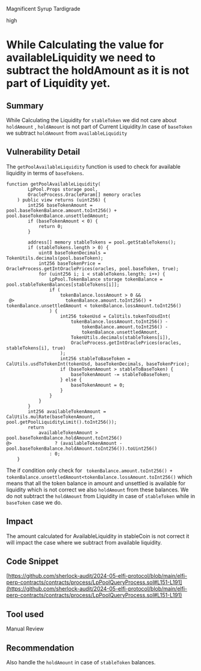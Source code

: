 Magnificent Syrup Tardigrade

high

# While Calculating the value for availableLiquidity we need to subtract the holdAmount as it is not part of Liquidity yet.

## Summary
While Calculating the Liquidity for `stableToken` we did not care about `holdAmount` , `holdAmount` is not part of Current Liquidity.In case of `baseToken` we subtract `holdAmount` from `availableLiquidity`


## Vulnerability Detail
The `getPoolAvailableLiquidity` function is used to check for available liquidity in terms of `baseTokens`. 
```solidity
function getPoolAvailableLiquidity(
        LpPool.Props storage pool,
        OracleProcess.OracleParam[] memory oracles
    ) public view returns (uint256) {
        int256 baseTokenAmount = pool.baseTokenBalance.amount.toInt256() + pool.baseTokenBalance.unsettledAmount;
        if (baseTokenAmount < 0) {
            return 0;
        }

        address[] memory stableTokens = pool.getStableTokens();
        if (stableTokens.length > 0) {
            uint8 baseTokenDecimals = TokenUtils.decimals(pool.baseToken);
            int256 baseTokenPrice = OracleProcess.getIntOraclePrices(oracles, pool.baseToken, true);
            for (uint256 i; i < stableTokens.length; i++) {
                LpPool.TokenBalance storage tokenBalance = pool.stableTokenBalances[stableTokens[i]];
                if (
                    tokenBalance.lossAmount > 0 &&
 @>                   tokenBalance.amount.toInt256() + tokenBalance.unsettledAmount < tokenBalance.lossAmount.toInt256()
                ) {
                    int256 tokenUsd = CalUtils.tokenToUsdInt(
                        tokenBalance.lossAmount.toInt256() -
                            tokenBalance.amount.toInt256() -
                            tokenBalance.unsettledAmount,
                        TokenUtils.decimals(stableTokens[i]),
                        OracleProcess.getIntOraclePrices(oracles, stableTokens[i], true)
                    );
                    int256 stableToBaseToken = CalUtils.usdToTokenInt(tokenUsd, baseTokenDecimals, baseTokenPrice);
                    if (baseTokenAmount > stableToBaseToken) {
                        baseTokenAmount -= stableToBaseToken;
                    } else {
                        baseTokenAmount = 0;
                    }
                }
            }
        }
        int256 availableTokenAmount = CalUtils.mulRate(baseTokenAmount, pool.getPoolLiquidityLimit().toInt256());
        return
            availableTokenAmount > pool.baseTokenBalance.holdAmount.toInt256()
@>                ? (availableTokenAmount - pool.baseTokenBalance.holdAmount.toInt256()).toUint256()
                : 0;
    }
``` 
The if condition only check for ` tokenBalance.amount.toInt256() + tokenBalance.unsettledAmount<tokenBalance.lossAmount.toInt256()` which means that all the token balance in amount and unsettled is available for liquidity which is not correct we also `holdAmount` from these balances. We do not subtract the `holdAmount` from Liquidity in case of `stableToken` while in  `baseToken` case we do.

## Impact
The amount calculated for AvailableLiquidity in stableCoin is not correct it will impact the case where we subtract from available liquidity.

## Code Snippet
[https://github.com/sherlock-audit/2024-05-elfi-protocol/blob/main/elfi-perp-contracts/contracts/process/LpPoolQueryProcess.sol#L151-L191](https://github.com/sherlock-audit/2024-05-elfi-protocol/blob/main/elfi-perp-contracts/contracts/process/LpPoolQueryProcess.sol#L151-L191)
## Tool used

Manual Review

## Recommendation
Also handle the `holdAmount` in case of `stableToken` balances.

